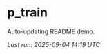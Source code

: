 # p_train

Auto-updating README demo.

<!--START_SECTION:status-->
_Last run: 2025-09-04 14:19 UTC_
<!--END_SECTION:status-->

































































































































































































































































































































































